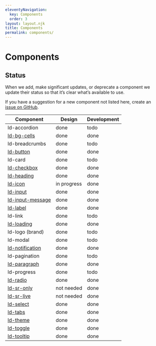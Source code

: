 ```yaml
---
eleventyNavigation:
  key: Components
  order: 3
layout: layout.njk
title: Components
permalink: components/
---
```


# Components

## Status

When we add, make significant updates, or deprecate a component we update their status so that it’s clear what’s available to use.

If you have a suggestion for a new component not listed here, create an [issue on GitHub](https://github.com/emdgroup-liquid/liquid/issues/new?template=feature_request.md).

| Component                                           | Design            | Development        |
|-----------------------------------------------------|-------------------|--------------------|
| ld-accordion                                        | done              | todo               |
| [ld-bg-cells](components/ld-bg-cells)               | done              | done               |
| ld-breadcrumbs                                      | done              | todo               |
| [ld-button](components/ld-button/)                  | done              | done               |
| ld-card                                             | done              | todo               |
| [ld-checkbox](components/ld-checkbox)               | done              | done               |
| [ld-heading](components/ld-heading/)                | done              | done               |
| [ld-icon](components/ld-icon/)                      | in progress       | done               |
| [ld-input](components/ld-input/)                    | done              | done               |
| [ld-input-message](components/ld-input-message/)    | done              | done               |
| [ld-label](components/ld-label/)                    | done              | done               |
| ld-link                                             | done              | todo               |
| [ld-loading](components/ld-loading/)                | done              | done               |
| ld-logo (brand)                                     | done              | todo               |
| ld-modal                                            | done              | todo               |
| [ld-notification](components/ld-notification)       | done              | done               |
| ld-pagination                                       | done              | todo               |
| [ld-paragraph](components/ld-paragraph/)            | done              | done               |
| ld-progress                                         | done              | todo               |
| [ld-radio](components/ld-radio)                     | done              | done               |
| [ld-sr-only](components/ld-sr-only/)                | not needed        | done               |
| [ld-sr-live](components/ld-sr-live/)                | not needed        | done               |
| [ld-select](components/ld-select)                   | done              | done               |
| [ld-tabs](components/ld-tabs)                       | done              | done               |
| [ld-theme](components/ld-theme)                     | done              | done               |
| [ld-toggle](components/ld-toggle)                   | done              | done               |
| [ld-tooltip](components/ld-tooltip)                 | done              | done               |
